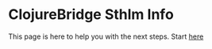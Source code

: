 # ClojureBridge Sthlm Info

This page is here to help you with the next steps.
Start [here](https://clojurebridgese.github.io/info/)
